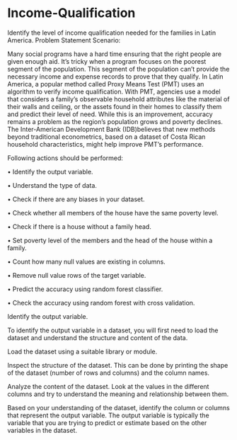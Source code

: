 # Income-Qualification
Identify the level of income qualification needed for the families in Latin America.
Problem Statement Scenario:

Many social programs have a hard time ensuring that the right people are given enough aid. It’s tricky when a program focuses on the poorest segment of the population. This segment of the population can’t provide the necessary income and expense records to prove that they qualify.
In Latin America, a popular method called Proxy Means Test (PMT) uses an algorithm to verify income qualification. With PMT, agencies use a model that considers a family’s observable household attributes like the material of their walls and ceiling, or the assets found in their homes to
classify them and predict their level of need.
While this is an improvement, accuracy remains a problem as the region’s population grows and poverty declines.
The Inter-American Development Bank (IDB)believes that new methods beyond traditional econometrics, based on a dataset of Costa Rican household characteristics, might help improve PMT’s performance.

Following actions should be performed:

•	Identify the output variable.

•	Understand the type of data.

•	Check if there are any biases in your dataset.

•	Check whether all members of the house have the same poverty level.

•	Check if there is a house without a family head.

•	Set poverty level of the members and the head of the house within a family.

•	Count how many null values are existing in columns.

•	Remove null value rows of the target variable.

•	Predict the accuracy using random forest classifier.

•	Check the accuracy using random forest with cross validation.


Identify the output variable.

To identify the output variable in a dataset, you will first need to load the dataset and understand the structure and content of the data.

Load the dataset using a suitable library or module.

Inspect the structure of the dataset. This can be done by printing the shape of the dataset (number of rows and columns) and the column names.

Analyze the content of the dataset. Look at the values in the different columns and try to understand the meaning and relationship between them.

Based on your understanding of the dataset, identify the column or columns that represent the output variable. The output variable is typically the variable that you are trying to predict or estimate based on the other variables in the dataset.

